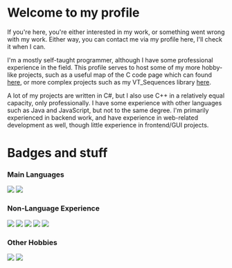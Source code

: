 <h1 align="left"> Welcome to my profile </h1>
<p align="left"> If you're here, you're either interested in my work, or something went wrong with my work. Either way, you can contact me via my profile here, I'll check it when I can. </p>
<p align="left"> I'm a mostly self-taught programmer, although I have some professional experience in the field. This profile serves to host some of my more hobby-like projects, such as a useful map of the C code page which can found <a href="https://github.com/Red-K0/C-Code_Page-Map">here</a>, or more complex projects such as my VT_Sequences library <a href="https://github.com/Red-K0/VT_Sequences">here</a>. </p>
<p align="left"> A lot of my projects are written in C#, but I also use C++ in a relatively equal capacity, only professionally. I have some experience with other languages such as Java and JavaScript, but not to the same degree. I'm primarily experienced in backend work, and have experience in web-related development as well, though little experience in frontend/GUI projects. </p>
<h1 align="left"> Badges and stuff </h1>
<h3> Main Languages </h3>
<p float="left">
	<img src="https://img.shields.io/badge/C%23-6a47db?logo=csharp&logoColor=white"/>
	<img src="https://img.shields.io/badge/Microsoft_C%2B%2B-00589d?logo=c%2B%2B&logoColor=white"/>
</p>
<h3> Non-Language Experience </h3>
<p float="left">
	<img src="https://img.shields.io/badge/JSON-575757?logo=json&logoColor=white"/>
	<img src="https://img.shields.io/badge/HTML-e54c21?logo=html5&logoColor=white"/>
	<img src="https://img.shields.io/badge/Discord%20API-5865F2?logo=discord&logoColor=white"/>
	<img src="https://img.shields.io/badge/Windows%20APIs%20%26%20Registry-5865F2?logo=Windows&logoColor=0078d4&labelColor=FFF&color=FFF"/>
	<img src="https://img.shields.io/badge/.NET%20Development-5632d5?logo=dotnet&logoColor=white"/>
</p>
<h3> Other Hobbies </h3>
<p float="left">
 	<img src="https://img.shields.io/badge/Photoshop-5632d5?logo=adobephotoshop&logoColor=2daaff&labelColor=001833&color=001833"/>
	<img src="https://img.shields.io/badge/Microsoft%20Word-0a3670?logo=microsoftword&logoColor=white"/>
</p>

